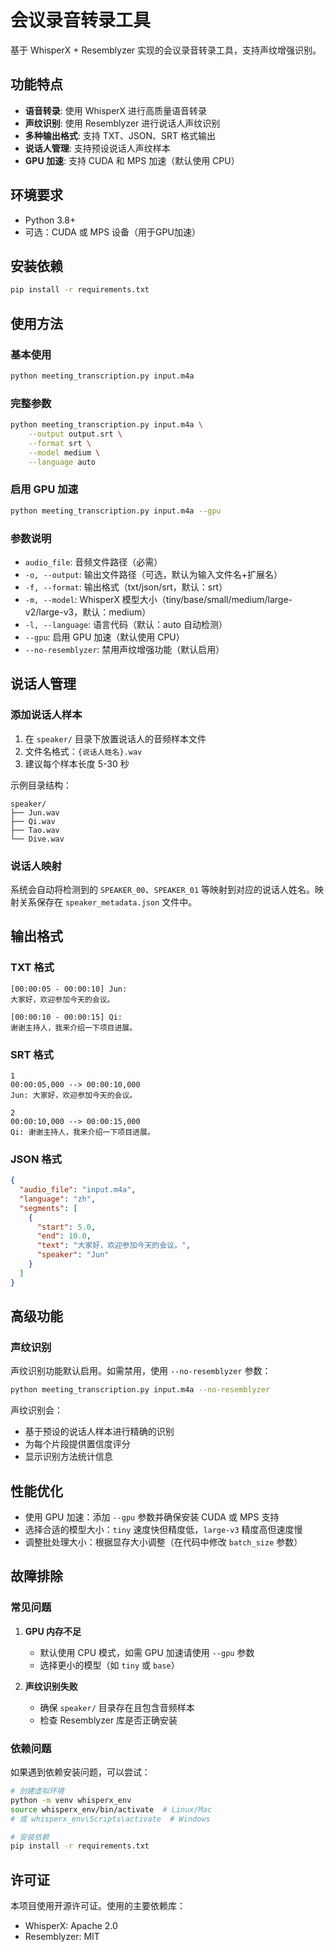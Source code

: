 # 会议录音转录工具

基于 WhisperX + Resemblyzer 实现的会议录音转录工具，支持声纹增强识别。

## 功能特点

- **语音转录**: 使用 WhisperX 进行高质量语音转录
- **声纹识别**: 使用 Resemblyzer 进行说话人声纹识别
- **多种输出格式**: 支持 TXT、JSON、SRT 格式输出
- **说话人管理**: 支持预设说话人声纹样本
- **GPU 加速**: 支持 CUDA 和 MPS 加速（默认使用 CPU）

## 环境要求

- Python 3.8+
- 可选：CUDA 或 MPS 设备（用于GPU加速）

## 安装依赖

```bash
pip install -r requirements.txt
```

## 使用方法

### 基本使用

```bash
python meeting_transcription.py input.m4a
```

### 完整参数

```bash
python meeting_transcription.py input.m4a \
    --output output.srt \
    --format srt \
    --model medium \
    --language auto
```

### 启用 GPU 加速

```bash
python meeting_transcription.py input.m4a --gpu
```

### 参数说明

- `audio_file`: 音频文件路径（必需）
- `-o, --output`: 输出文件路径（可选，默认为输入文件名+扩展名）
- `-f, --format`: 输出格式（txt/json/srt，默认：srt）
- `-m, --model`: WhisperX 模型大小（tiny/base/small/medium/large-v2/large-v3，默认：medium）
- `-l, --language`: 语言代码（默认：auto 自动检测）
- `--gpu`: 启用 GPU 加速（默认使用 CPU）
- `--no-resemblyzer`: 禁用声纹增强功能（默认启用）

## 说话人管理

### 添加说话人样本

1. 在 `speaker/` 目录下放置说话人的音频样本文件
2. 文件名格式：`{说话人姓名}.wav`
3. 建议每个样本长度 5-30 秒

示例目录结构：
```
speaker/
├── Jun.wav
├── Qi.wav
├── Tao.wav
└── Dive.wav
```

### 说话人映射

系统会自动将检测到的 `SPEAKER_00`、`SPEAKER_01` 等映射到对应的说话人姓名。映射关系保存在 `speaker_metadata.json` 文件中。

## 输出格式

### TXT 格式
```
[00:00:05 - 00:00:10] Jun:
大家好，欢迎参加今天的会议。

[00:00:10 - 00:00:15] Qi:
谢谢主持人，我来介绍一下项目进展。
```

### SRT 格式
```
1
00:00:05,000 --> 00:00:10,000
Jun: 大家好，欢迎参加今天的会议。

2
00:00:10,000 --> 00:00:15,000
Qi: 谢谢主持人，我来介绍一下项目进展。
```

### JSON 格式
```json
{
  "audio_file": "input.m4a",
  "language": "zh",
  "segments": [
    {
      "start": 5.0,
      "end": 10.0,
      "text": "大家好，欢迎参加今天的会议。",
      "speaker": "Jun"
    }
  ]
}
```

## 高级功能

### 声纹识别

声纹识别功能默认启用。如需禁用，使用 `--no-resemblyzer` 参数：

```bash
python meeting_transcription.py input.m4a --no-resemblyzer
```

声纹识别会：
- 基于预设的说话人样本进行精确的识别
- 为每个片段提供置信度评分
- 显示识别方法统计信息

## 性能优化

- 使用 GPU 加速：添加 `--gpu` 参数并确保安装 CUDA 或 MPS 支持
- 选择合适的模型大小：`tiny` 速度快但精度低，`large-v3` 精度高但速度慢
- 调整批处理大小：根据显存大小调整（在代码中修改 `batch_size` 参数）

## 故障排除

### 常见问题

1. **GPU 内存不足**
   - 默认使用 CPU 模式，如需 GPU 加速请使用 `--gpu` 参数
   - 选择更小的模型（如 `tiny` 或 `base`）

2. **声纹识别失败**
   - 确保 `speaker/` 目录存在且包含音频样本
   - 检查 Resemblyzer 库是否正确安装

### 依赖问题

如果遇到依赖安装问题，可以尝试：

```bash
# 创建虚拟环境
python -m venv whisperx_env
source whisperx_env/bin/activate  # Linux/Mac
# 或 whisperx_env\Scripts\activate  # Windows

# 安装依赖
pip install -r requirements.txt
```

## 许可证

本项目使用开源许可证。使用的主要依赖库：
- WhisperX: Apache 2.0
- Resemblyzer: MIT
